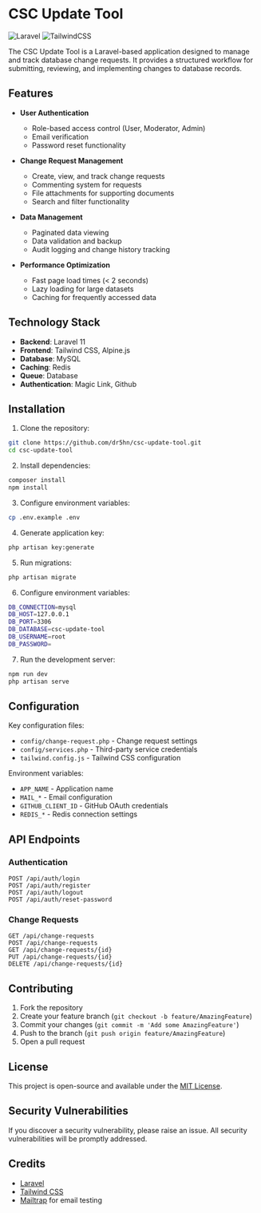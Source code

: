# CSC Update Tool

![Laravel](https://img.shields.io/badge/laravel-%23FF2D20.svg?style=for-the-badge&logo=laravel&logoColor=white)
![TailwindCSS](https://img.shields.io/badge/tailwindcss-%2338B2AC.svg?style=for-the-badge&logo=tailwind-css&logoColor=white)

The CSC Update Tool is a Laravel-based application designed to manage and track database change requests. It provides a structured workflow for submitting, reviewing, and implementing changes to database records.

## Features

- **User Authentication**
  - Role-based access control (User, Moderator, Admin)
  - Email verification
  - Password reset functionality

- **Change Request Management**
  - Create, view, and track change requests
  - Commenting system for requests
  - File attachments for supporting documents
  - Search and filter functionality

- **Data Management**
  - Paginated data viewing
  - Data validation and backup
  - Audit logging and change history tracking

- **Performance Optimization**
  - Fast page load times (< 2 seconds)
  - Lazy loading for large datasets
  - Caching for frequently accessed data

## Technology Stack

- **Backend**: Laravel 11
- **Frontend**: Tailwind CSS, Alpine.js
- **Database**: MySQL
- **Caching**: Redis
- **Queue**: Database
- **Authentication**: Magic Link, Github

## Installation

1. Clone the repository:
```bash
git clone https://github.com/dr5hn/csc-update-tool.git
cd csc-update-tool
```

2. Install dependencies:
```bash
composer install
npm install
```

3. Configure environment variables:
```bash
cp .env.example .env
```

4. Generate application key:
```bash
php artisan key:generate
```

5. Run migrations:
```bash
php artisan migrate
```

6. Configure environment variables:
```bash
DB_CONNECTION=mysql
DB_HOST=127.0.0.1
DB_PORT=3306
DB_DATABASE=csc-update-tool
DB_USERNAME=root
DB_PASSWORD=
```

7. Run the development server:
```bash
npm run dev
php artisan serve
```

## Configuration

Key configuration files:
- `config/change-request.php` - Change request settings
- `config/services.php` - Third-party service credentials
- `tailwind.config.js` - Tailwind CSS configuration

Environment variables:
- `APP_NAME` - Application name
- `MAIL_*` - Email configuration
- `GITHUB_CLIENT_ID` - GitHub OAuth credentials
- `REDIS_*` - Redis connection settings

## API Endpoints

### Authentication
```plaintext
POST /api/auth/login
POST /api/auth/register
POST /api/auth/logout
POST /api/auth/reset-password
```

### Change Requests
```plaintext
GET /api/change-requests
POST /api/change-requests
GET /api/change-requests/{id}
PUT /api/change-requests/{id}
DELETE /api/change-requests/{id}
```

## Contributing

1. Fork the repository
2. Create your feature branch (`git checkout -b feature/AmazingFeature`)
3. Commit your changes (`git commit -m 'Add some AmazingFeature'`)
4. Push to the branch (`git push origin feature/AmazingFeature`)
5. Open a pull request

## License

This project is open-source and available under the [MIT License](LICENSE).

## Security Vulnerabilities

If you discover a security vulnerability, please raise an issue. All security vulnerabilities will be promptly addressed.

## Credits

- [Laravel](https://laravel.com)
- [Tailwind CSS](https://tailwindcss.com)
- [Mailtrap](https://mailtrap.io) for email testing
